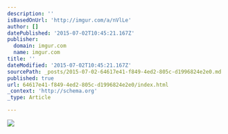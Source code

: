 ```yaml
---
description: ''
isBasedOnUrl: 'http://imgur.com/a/nVlLe'
author: []
datePublished: '2015-07-02T10:45:21.167Z'
publisher:
  domain: imgur.com
  name: imgur.com
title: ''
dateModified: '2015-07-02T10:45:21.167Z'
sourcePath: _posts/2015-07-02-64617e41-f849-4ed2-805c-d1996824e2e0.md
published: true
url: 64617e41-f849-4ed2-805c-d1996824e2e0/index.html
_context: 'http://schema.org'
_type: Article

---
```

![](http://i.imgur.com/lYJZYwZ.jpg)